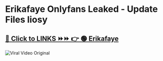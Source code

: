 
 # Erikafaye Onlyfans Leaked - Update Files liosy

## <h2><a href="https://clipsfans.com/Erikafaye&ref=git">🔗 Click to LINKS ⏩⏩ 👉 🟢 Erikafaye </a></h2>

<a href="https://clipsfans.com/Erikafaye&ref=git" rel="nofollow" data-target="animated-image.originalLink"><img src="https://i.ibb.co.com/xMMVF88/686577567.gif" alt="Viral Video Original" style="max-width: 100%; display: inline-block;" data-target="animated-image.originalImage"></a>

